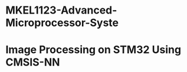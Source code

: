 # MKEL1123-Advanced-Microprocessor-Syste
# Image Processing on STM32 Using CMSIS-NN












   
